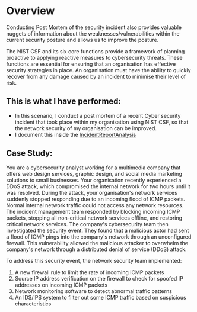 # Overview
Conducting Post Mortem of the security incident also provides valuable nuggets of information about the weaknesses/vulnerabilities within the current security posture and allows us to improve the posture. 

The NIST CSF and its six core functions provide a framework of planning proactive to applying reactive measures to cybersecurity threats. These functions are essential for ensuring that an organisation has effective security strategies in place. An organisation must have the ability to quickly recover from any damage caused by an incident to minimise their level of risk. 

## This is what I have performed:
 - In this scenario, I conduct a post mortem of a recent Cyber security incident that took place within my organisation using NIST CSF, so that the network security of my organisation can be improved.
 - I document this inside the [IncidentReportAnalysis](Security-Journey-Begins\IncidentPostMortem\IncidentReportAnalysis.pdf)


## Case Study:
You are a cybersecurity analyst working for a multimedia company that offers web design services, graphic design, and social media marketing solutions to small businesses. Your organisation recently experienced a DDoS attack, which compromised the internal network for two hours until it was resolved.
During the attack, your organisation's network services suddenly stopped responding due to an incoming flood of ICMP packets. Normal internal network traffic could not access any network resources. The incident management team responded by blocking incoming ICMP packets, stopping all non-critical network services offline, and restoring critical network services. 
The company's cybersecurity team then investigated the security event. They found that a malicious actor had sent a flood of ICMP pings into the company's network through an unconfigured firewall. This vulnerability allowed the malicious attacker to overwhelm the company's network through a distributed denial of service (DDoS) attack. 

To address this security event, the network security team implemented: 
1. A new firewall rule to limit the rate of incoming ICMP packets
2. Source IP address verification on the firewall to check for spoofed IP addresses on incoming ICMP packets
3. Network monitoring software to detect abnormal traffic patterns
4. An IDS/IPS system to filter out some ICMP traffic based on suspicious characteristics





